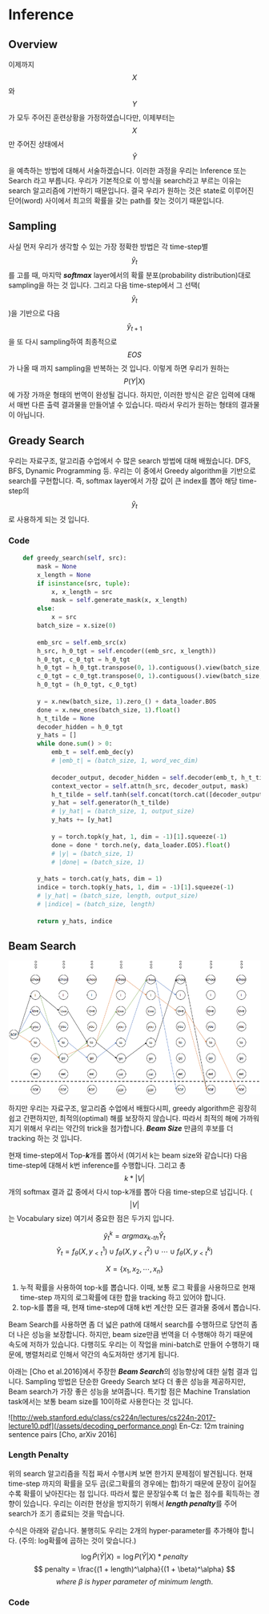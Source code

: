 # Inference

## Overview

이제까지 $$ X $$와 $$ Y $$가 모두 주어진 훈련상황을 가정하였습니다만, 이제부터는 $$ X $$만 주어진 상태에서 $$ \hat{Y} $$을 예측하는 방법에 대해서 서술하겠습니다. 이러한 과정을 우리는 Inference 또는 Search 라고 부릅니다. 우리가 기본적으로 이 방식을 search라고 부르는 이유는 search 알고리즘에 기반하기 때문입니다. 결국 우리가 원하는 것은   state로 이루어진 단어(word) 사이에서 최고의 확률을 갖는 path를 찾는 것이기 때문입니다.

## Sampling

사실 먼저 우리가 생각할 수 있는 가장 정확한 방법은 각 time-step별 $$ \hat{y}_t $$를 고를 때, 마지막 ***softmax*** layer에서의 확률 분포(probability distribution)대로 sampling을 하는 것 입니다. 그리고 다음 time-step에서 그 선택($$ \hat{y}_t $$)을 기반으로 다음 $$ \hat{y}_{t+1} $$을 또 다시 sampling하여 최종적으로 $$ EOS $$가 나올 때 까지 sampling을 반복하는 것 입니다. 이렇게 하면 우리가 원하는 $$ P(Y|X) $$ 에 가장 가까운 형태의 번역이 완성될 겁니다. 하지만, 이러한 방식은 같은 입력에 대해서 매번 다른 출력 결과물을 만들어낼 수 있습니다. 따라서 우리가 원하는 형태의 결과물이 아닙니다.

## Gready Search

우리는 자료구조, 알고리즘 수업에서 수 많은 search 방법에 대해 배웠습니다. DFS, BFS, Dynamic Programming 등. 우리는 이 중에서 Greedy algorithm을 기반으로 search를 구현합니다. 즉, softmax layer에서 가장 값이 큰 index를 뽑아 해당 time-step의 $$ \hat{y}_t $$로 사용하게 되는 것 입니다.

### Code

```python
    def greedy_search(self, src):
        mask = None
        x_length = None
        if isinstance(src, tuple):
            x, x_length = src
            mask = self.generate_mask(x, x_length)
        else:
            x = src
        batch_size = x.size(0)

        emb_src = self.emb_src(x)
        h_src, h_0_tgt = self.encoder((emb_src, x_length))
        h_0_tgt, c_0_tgt = h_0_tgt
        h_0_tgt = h_0_tgt.transpose(0, 1).contiguous().view(batch_size, -1, self.hidden_size).transpose(0, 1).contiguous()
        c_0_tgt = c_0_tgt.transpose(0, 1).contiguous().view(batch_size, -1, self.hidden_size).transpose(0, 1).contiguous()
        h_0_tgt = (h_0_tgt, c_0_tgt)

        y = x.new(batch_size, 1).zero_() + data_loader.BOS
        done = x.new_ones(batch_size, 1).float()
        h_t_tilde = None
        decoder_hidden = h_0_tgt
        y_hats = []
        while done.sum() > 0:
            emb_t = self.emb_dec(y)
            # |emb_t| = (batch_size, 1, word_vec_dim)

            decoder_output, decoder_hidden = self.decoder(emb_t, h_t_tilde, decoder_hidden)
            context_vector = self.attn(h_src, decoder_output, mask)
            h_t_tilde = self.tanh(self.concat(torch.cat([decoder_output, context_vector], dim = -1)))
            y_hat = self.generator(h_t_tilde)
            # |y_hat| = (batch_size, 1, output_size)
            y_hats += [y_hat]

            y = torch.topk(y_hat, 1, dim = -1)[1].squeeze(-1)
            done = done * torch.ne(y, data_loader.EOS).float()
            # |y| = (batch_size, 1)
            # |done| = (batch_size, 1)

        y_hats = torch.cat(y_hats, dim = 1)
        indice = torch.topk(y_hats, 1, dim = -1)[1].squeeze(-1)
        # |y_hat| = (batch_size, length, output_size)
        # |indice| = (batch_size, length)

        return y_hats, indice
```

## Beam Search

![](/assets/beam_search.png)

하지만 우리는 자료구조, 알고리즘 수업에서 배웠다시피, greedy algorithm은 굉장히 쉽고 간편하지만, 최적의(optimal) 해를 보장하지 않습니다. 따라서 최적의 해에 가까워지기 위해서 우리는 약간의 trick을 첨가합니다. ***Beam Size*** 만큼의 후보를 더 tracking 하는 것 입니다.

현재 time-step에서 Top-***k***개를 뽑아서 (여기서 k는 beam size와 같습니다) 다음 time-step에 대해서 k번 inference를 수행합니다. 그리고 총 $$ k * |V| $$ 개의 softmax 결과 값 중에서 다시 top-k개를 뽑아 다음 time-step으로 넘깁니다. ($$ |V| $$는 Vocabulary size) 여기서 중요한 점은 두가지 입니다.

$$
\hat{y}_{t}^{k} = argmax_{k\text{-}th} \hat{Y}_t
$$
$$
\hat{Y}_{t} = f_\theta(X, y_{<t}^{1}) \cup f_\theta(X, y_{<t}^{2}) \cup \cdots \cup f_\theta(X, y_{<t}^{k})
$$

$$
X=\{x_1, x_2, \cdots, x_n\}
$$

1. 누적 확률을 사용하여 top-k를 뽑습니다. 이때, 보통 로그 확률을 사용하므로 현재 time-step 까지의 로그확률에 대한 합을 tracking 하고 있어야 합니다.
2. top-k를 뽑을 때, 현재 time-step에 대해 k번 계산한 모든 결과물 중에서 뽑습니다.

Beam Search를 사용하면 좀 더 넓은 path에 대해서 search를 수행하므로 당연히 좀 더 나은 성능을 보장합니다. 하지만, beam size만큼 번역을 더 수행해야 하기 때문에 속도에 저하가 있습니다. 다행히도 우리는 이 작업을 mini-batch로 만들어 수행하기 때문에, 병렬처리로 인해서 약간의 속도저하만 생기게 됩니다.

아래는 [Cho et al.2016]에서 주장한 ***Beam Search***의 성능향상에 대한 실험 결과 입니다. Sampling 방법은 단순한 Greedy Search 보다 더 좋은 성능을 제공하지만, Beam search가 가장 좋은 성능을 보여줍니다. 특기할 점은 Machine Translation task에서는 보통 beam size를 10이하로 사용한다는 것 입니다. 

![http://web.stanford.edu/class/cs224n/lectures/cs224n-2017-lecture10.pdf](/assets/decoding_performance.png)
En-Cz: 12m training sentence pairs [Cho, arXiv 2016]

### Length Penalty

위의 search 알고리즘을 직접 짜서 수행시켜 보면 한가지 문제점이 발견됩니다. 현재 time-step 까지의 확률을 모두 곱(로그확률의 경우에는 합)하기 때문에 문장이 길어질 수록 확률이 낮아진다는 점 입니다. 따라서 짧은 문장일수록 더 높은 점수를 획득하는 경향이 있습니다. 우리는 이러한 현상을 방지하기 위해서 ***length penalty***를 주어 search가 조기 종료되는 것을 막습니다.

수식은 아래와 같습니다. 불행히도 우리는 2개의 hyper-parameter를 추가해야 합니다. (주의: log확률에 곱하는 것이 맞습니다.)

$$
\log \tilde{P}(\hat{Y}|X) = \log P(\hat{Y}|X) * penalty
$$
$$
penalty = \frac{(1 + length)^\alpha}{(1 + \beta)^\alpha}
$$
$$
where~\beta~is~hyper~parameter~of~minimum~length.
$$

### Code